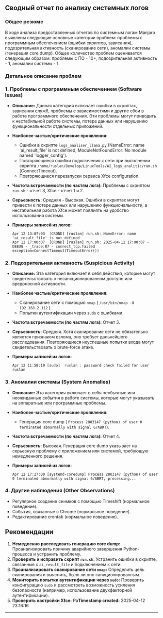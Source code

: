 ## Сводный отчет по анализу системных логов

### Общее резюме

В ходе анализа предоставленных отчетов по системным логам Manjaro выявлены следующие основные категории проблем: проблемы с программным обеспечением (ошибки скриптов, зависания), подозрительная активность (сканирование сети), аномалии системы (генерация core dump). Общее количество проблем оценивается следующим образом: проблемы с ПО - 10+, подозрительная активность - 1, аномалии системы - 1.

### Детальное описание проблем

### 1. Проблемы с программным обеспечением (Software Issues)

* **Описание:** Данная категория включает ошибки в скриптах, зависания служб, проблемы с зависимостями и другие сбои в работе программного обеспечения. Эти проблемы могут приводить к нестабильной работе системы, потере данных или нарушению функциональности отдельных приложений.
* **Наиболее частые/критические проявления:**
    * Ошибки в скрипте `logs_analiser_llama.py` (NameError: name 'ai_result_file' is not defined, ModuleNotFoundError: No module named 'logger_config').
    * Повторяющиеся ошибки подключения к сети при выполнении скрипта `/home/ruslan/Develop/LinuxTools/AI_logs_analitic/run.sh` (ConnectTimeout).
    * Повторяющиеся перезапуски сервиса Xfce configuration.
* **Частота встречаемости (по частям лога):** Проблемы с скриптом `run.sh` - отчет 3, Xfce - отчет 1 и 2.
* **Серьезность:** Средняя - Высокая. Ошибки в скриптах могут привести к потере данных или нарушению функциональности, а нестабильная работа Xfce может повлиять на удобство использования системы.

* **Примеры записей из логов:**
    ```
    Apr 12 13:07:03  [CROND] [ruslan] run.sh: NameError: name 'ai_result_file' is not defined
    Apr 12 17:00:07  [CROND] [ruslan] run.sh: 2025-04-12 17:00:07 - DEBUG - _trace:87 - connect_tcp.failed exception=ConnectTimeout(TimeoutError())
    ```

### 2. Подозрительная активность (Suspicious Activity)

* **Описание:**  Эта категория включает в себя действия, которые могут свидетельствовать о несанкционированном доступе или вредоносной активности.
* **Наиболее частые/критические проявления:**
    * Сканирование сети с помощью `nmap` ( `/usr/bin/nmap -O 192.168.2.112` ).
    * Попытки аутентификации через `sudo` с ошибками.
* **Частота встречаемости (по частям лога):** Отчет 3.
* **Серьезность:** Средняя. Хотя сканирование сети не обязательно является признаком взлома, оно требует дальнейшего расследования. Повторяющиеся неуспешные попытки входа могут свидетельствовать о brute-force атаке.

* **Примеры записей из логов:**
    ```
    Apr 12 11:58:19 [sudo]  ruslan : password check failed for user ruslan
    ```

### 3. Аномалии системы (System Anomalies)

* **Описание:** Эта категория включает в себя необычные или неожиданные события в работе системы, которые могут указывать на аппаратные или программные проблемы.
* **Наиболее частые/критические проявления:**
    * Генерация core dump ( `Process 2803147 (python) of user 0 terminated abnormally with signal 6/ABRT`).
* **Частота встречаемости (по частям лога):** Отчет 4.
* **Серьезность:** Высокая. Генерация core dump указывает на серьезную проблему с приложением или системой, требующую немедленного решения.

* **Примеры записей из логов:**
    ```
    Apr 12 17:27:00 [systemd-coredump] Process 2803147 (python) of user 0 terminated abnormally with signal 6/ABRT, processing...
    ```

### 4. Другие наблюдения (Other Observations)

*  Регулярное создание снимков с помощью Timeshift (нормальное поведение).
*  События, связанные с Chrome (нормальное поведение).
*  Редактирование crontab (нормальное поведение).

## Рекомендации

1.  **Немедленно расследовать генерацию core dump:**  Проанализировать причину аварийного завершения Python-процесса и устранить проблему.
2.  **Проверить и исправить скрипт `run.sh`:**  Устранить ошибки в скрипте, связанные с `ai_result_file` и подключением к сети.
3.  **Проанализировать сканирование сети `nmap`:** Определить цель сканирования и выяснить, было ли оно санкционированным.
4.  **Мониторить попытки аутентификации через `sudo`:**  Проверить конфигурацию `sudo` и рассмотреть возможность усиления безопасности (например, использование двухфакторной аутентификации).
5.  **Проверить настройки Xfce:** Ра**Timestamp created:** 2025-04-12 23:16:16


---
